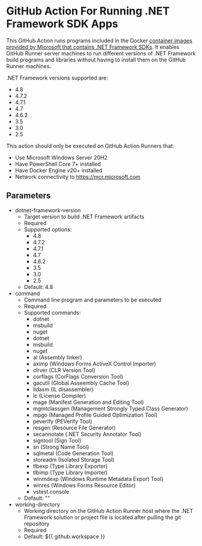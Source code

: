 # GitHub Action For Running .NET Framework SDK Apps

This GitHub Action runs programs included in the Docker [container images provided by Microsoft that contains .NET Framework SDKs](https://hub.docker.com/_/microsoft-dotnet-framework-sdk/).  It enables GitHub Runner server machines to run different versions of .NET Framework build programs and libraries without having to install them on the GitHub Runner machines.

.NET Framework versions supported are:

* 4.8
* 4.7.2
* 4.7.1
* 4.7
* 4.6.2
* 3.5
* 3.0
* 2.5

This action should only be executed on GitHub Action Runners that:

* Use Microsoft Windows Server 20H2
* Have PowerShell Core 7+ installed
* Have Docker Engine v20+ installed
* Network connectivity to https://mcr.microsoft.com

## Parameters

* dotnet-framework-version
  * Target version to build .NET Framework artifacts
  * Required
  * Supported options:
    * 4.8
    * 4.7.2
    * 4.7.1
    * 4.7
    * 4.6.2
    * 3.5
    * 3.0
    * 2.5
  * Default: 4.8
* command
  * Command line program and parameters to be executed
  * Required
  * Supported commands:
    - dotnet
    - msbuild
    - nuget
    - dotnet
    - msbuild
    - nuget
    - al (Assembly linker)
    - aximp (Windows Forms ActiveX Control Importer)
    - clrver (CLR Version Tool)
    - corflags (CorFlags Conversion Tool)
    - gacutil (Global Asseembly Cache Tool)
    - ildasm (IL disassembler)
    - lc (License Compiler)
    - mage (Manifest Generation and Editing Tool)
    - mgmtclassgen (Management Strongly Typed Class Generator)
    - mpgo (Managed Profile Guided Optimization Tool)
    - peverify (PEVerify Tool)
    - resgen (Resource File Generator)
    - secannotate (.NET Security Annotator Tool)
    - signtool (Sign Tool)
    - sn (Strong Name Tool)
    - sqlmetal (Code Generation Tool)
    - storeadm (Isolated Storage Tool)
    - tlbexp (Type Library Exporter)
    - tlbimp (Type Library Importer)
    - winmdexp (Windows Runtime Metadata Export Tool)
    - winres (Windows Forms Resource Editor)
    - vstest.console
  * Default: ""
* working-directory
  * Working directory on the GitHub Action Runner host where the .NET Framework solution or project file is located after pulling the git repository
  * Required
  * Default: ${{ github.workspace }}